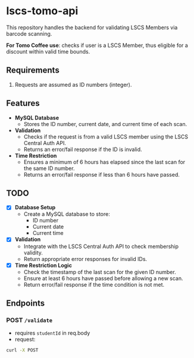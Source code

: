 # lscs-tomo-api

This repository handles the backend for validating LSCS Members via barcode scanning. 

**For Tomo Coffee use**: checks if user is a LSCS Member, thus eligible for a discount within valid time bounds.

## Requirements
1. Requests are assumed as ID numbers (integer).

## Features
- **MySQL Database**
  - Stores the ID number, current date, and current time of each scan.
- **Validation**
  - Checks if the request is from a valid LSCS member using the LSCS Central Auth API.
  - Returns an error/fail response if the ID is invalid.
- **Time Restriction**
  - Ensures a minimum of 6 hours has elapsed since the last scan for the same ID number.
  - Returns an error/fail response if less than 6 hours have passed.

## TODO
- [x] **Database Setup**
  - Create a MySQL database to store:
    - ID number
    - Current date
    - Current time
- [x] **Validation**
  - Integrate with the LSCS Central Auth API to check membership validity.
  - Return appropriate error responses for invalid IDs.
- [x] **Time Restriction Logic**
  - Check the timestamp of the last scan for the given ID number.
  - Ensure at least 6 hours have passed before allowing a new scan.
  - Return error/fail response if the time condition is not met.

## Endpoints

### **POST `/validate`**
* requires `studentId` in req.body
* request:

```bash
curl -X POST 
```
